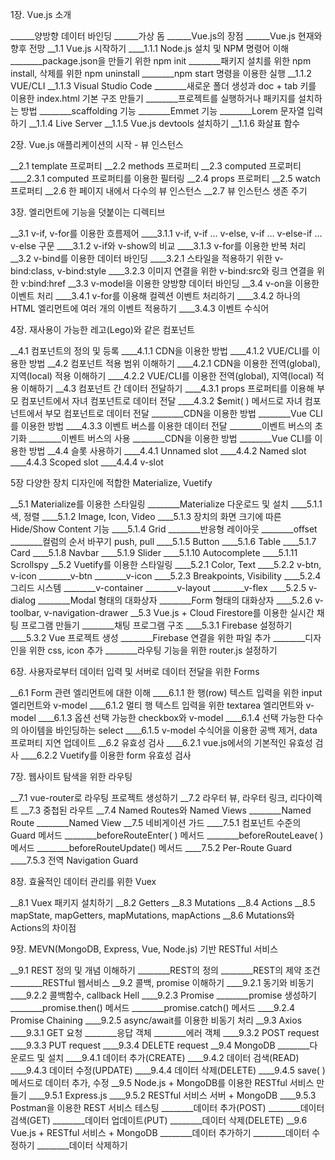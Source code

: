 1장. Vue.js 소개

______양방향 데이터 바인딩
______가상 돔
______Vue.js의 장점
______Vue.js 현재와 향후 전망
__1.1 Vue.js 시작하기
____1.1.1 Node.js 설치 및 NPM 명령어 이해
________package.json을 만들기 위한 npm init
________패키지 설치를 위한 npm install, 삭제를 위한 npm uninstall
________npm start 명령을 이용한 실행
__1.1.2 VUE/CLI
__1.1.3 Visual Studio Code
________새로운 폴더 생성과 doc + tab 키를 이용한 index.html 기본 구조 만들기
________프로젝트를 실행하거나 패키지를 설치하는 방법
________scaffolding 기능
________Emmet 기능
________Lorem 문자열 입력하기
__1.1.4 Live Server
__1.1.5 Vue.js devtools 설치하기
__1.1.6 화살표 함수

2장. Vue.js 애플리케이션의 시작 - 뷰 인스턴스

__2.1 template 프로퍼티
__2.2 methods 프로퍼티
__2.3 computed 프로퍼티
____2.3.1 computed 프로퍼티를 이용한 필터링
__2.4 props 프로퍼티
__2.5 watch 프로퍼티
__2.6 한 페이지 내에서 다수의 뷰 인스턴스
__2.7 뷰 인스턴스 생존 주기

3장. 엘리먼트에 기능을 덧붙이는 디렉티브

__3.1 v-if, v-for를 이용한 흐름제어
____3.1.1 v-if, v-if … v-else, v-if … v-else-if … v-else 구문
____3.1.2 v-if와 v-show의 비교
____3.1.3 v-for를 이용한 반복 처리
__3.2 v-bind를 이용한 데이터 바인딩
____3.2.1 스타일을 적용하기 위한 v-bind:class, v-bind:style
____3.2.3 이미지 연결을 위한 v-bind:src와 링크 연결을 위한 v:bind:href
__3.3 v-model을 이용한 양방향 데이터 바인딩
__3.4 v-on을 이용한 이벤트 처리
____3.4.1 v-for를 이용해 컬렉션 이벤트 처리하기
____3.4.2 하나의 HTML 엘리먼트에 여러 개의 이벤트 적용하기
____3.4.3 이벤트 수식어

4장. 재사용이 가능한 레고(Lego)와 같은 컴포넌트

__4.1 컴포넌트의 정의 및 등록
____4.1.1 CDN을 이용한 방법
____4.1.2 VUE/CLI를 이용한 방법
__4.2 컴포넌트 적용 범위 이해하기
____4.2.1 CDN을 이용한 전역(global), 지역(local) 적용 이해하기
____4.2.2 VUE/CLI를 이용한 전역(global), 지역(local) 적용 이해하기
__4.3 컴포넌트 간 데이터 전달하기
____4.3.1 props 프로퍼티를 이용해 부모 컴포넌트에서 자녀 컴포넌트로 데이터 전달
____4.3.2 $emit( ) 메서드로 자녀 컴포넌트에서 부모 컴포넌트로 데이터 전달
________CDN을 이용한 방법
________Vue CLI를 이용한 방법
____4.3.3 이벤트 버스를 이용한 데이터 전달
________이벤트 버스의 초기화
________이벤트 버스의 사용
________CDN을 이용한 방법
________Vue CLI를 이용한 방법
__4.4 슬롯 사용하기
____4.4.1 Unnamed slot
____4.4.2 Named slot
____4.4.3 Scoped slot
____4.4.4 v-slot

5장 다양한 장치 디자인에 적합한 Materialize, Vuetify

__5.1 Materialize를 이용한 스타일링
________Materialize 다운로드 및 설치
____5.1.1 색, 정렬
____5.1.2 Image, Icon, Video
____5.1.3 장치의 화면 크기에 따른 Hide/Show Content 기능
____5.1.4 Grid
________반응형 레이아웃
________offset
________컬럼의 순서 바꾸기 push, pull
____5.1.5 Button
____5.1.6 Table
____5.1.7 Card
____5.1.8 Navbar
____5.1.9 Slider
____5.1.10 Autocomplete
____5.1.11 Scrollspy
__5.2 Vuetify를 이용한 스타일링
____5.2.1 Color, Text
____5.2.2 v-btn, v-icon
________v-btn
________v-icon
____5.2.3 Breakpoints, Visibility
____5.2.4 그리드 시스템
________v-container
________v-layout
________v-flex
____5.2.5 v-dialog
________Modal 형태의 대화상자
________Form 형태의 대화상자
____5.2.6 v-toolbar, v-navigation-drawer
__5.3 Vue.js + Cloud Firestore를 이용한 실시간 채팅 프로그램 만들기
________채팅 프로그램 구조
____5.3.1 Firebase 설정하기
____5.3.2 Vue 프로젝트 생성
________Firebase 연결을 위한 파일 추가
________디자인을 위한 css, icon 추가
________라우팅 기능을 위한 router.js 설정하기

6장. 사용자로부터 데이터 입력 및 서버로 데이터 전달을 위한 Forms

__6.1 Form 관련 엘리먼트에 대한 이해
____6.1.1 한 행(row) 텍스트 입력을 위한 input 엘리먼트와 v-model
____6.1.2 멀티 행 텍스트 입력을 위한 textarea 엘리먼트와 v-model
____6.1.3 옵션 선택 가능한 checkbox와 v-model
____6.1.4 선택 가능한 다수의 아이템을 바인딩하는 select
____6.1.5 v-model 수식어을 이용한 공백 제거, data 프로퍼티 지연 업데이트
__6.2 유효성 검사
____6.2.1 vue.js에서의 기본적인 유효성 검사
____6.2.2 Vuetify를 이용한 form 유효성 검사

7장. 웹사이트 탐색을 위한 라우팅

__7.1 vue-router로 라우팅 프로젝트 생성하기
__7.2 라우터 뷰, 라우터 링크, 리다이렉트
__7.3 중첩된 라우트
__7.4 Named Routes와 Named Views
________Named Route
________Named View
__7.5 네비게이션 가드
____7.5.1 컴포넌트 수준의 Guard 메서드
________beforeRouteEnter( ) 메서드
________beforeRouteLeave( ) 메서드
________beforeRouteUpdate() 메서드
____7.5.2 Per-Route Guard
____7.5.3 전역 Navigation Guard

8장. 효율적인 데이터 관리를 위한 Vuex

__8.1 Vuex 패키지 설치하기
__8.2 Getters
__8.3 Mutations
__8.4 Actions
__8.5 mapState, mapGetters, mapMutations, mapActions
__8.6 Mutations와 Actions의 차이점

9장. MEVN(MongoDB, Express, Vue, Node.js) 기반 RESTful 서비스

__9.1 REST 정의 및 개념 이해하기
________REST의 정의
________REST의 제약 조건
________RESTful 웹서비스
__9.2 콜백, promise 이해하기
____9.2.1 동기와 비동기
____9.2.2 콜백함수, callback Hell
____9.2.3 Promise
________promise 생성하기
________promise.then() 메서드
________promise.catch() 메서드
____9.2.4 Promise Chaining
____9.2.5 async/await를 이용한 비동기 처리
__9.3 Axios
____9.3.1 GET 요청
________응답 객체
________에러 객체
____9.3.2 POST request
____9.3.3 PUT request
____9.3.4 DELETE request
__9.4 MongoDB
________다운로드 및 설치
____9.4.1 데이터 추가(CREATE)
____9.4.2 데이터 검색(READ)
____9.4.3 데이터 수정(UPDATE)
____9.4.4 데이터 삭제(DELETE)
____9.4.5 save( ) 메서드로 데이터 추가, 수정
__9.5 Node.js + MongoDB를 이용한 RESTful 서비스 만들기
____9.5.1 Express.js
____9.5.2 RESTful 서비스 서버 + MongoDB
____9.5.3 Postman을 이용한 REST 서비스 테스팅
________데이터 추가(POST)
________데이터 검색(GET)
________데이터 업데이트(PUT)
________데이터 삭제(DELETE)
__9.6 Vue.js + RESTful 서비스 + MongoDB
________데이터 추가하기
________데이터 수정하기
________데이터 삭제하기